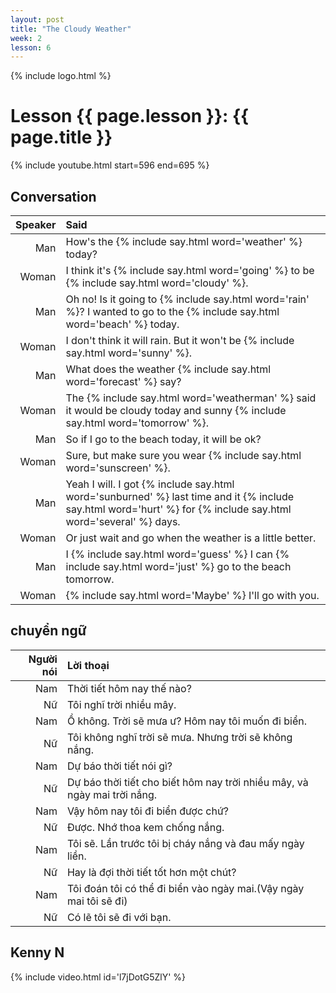 ```yaml
---
layout: post
title: "The Cloudy Weather"
week: 2
lesson: 6
---
```


{% include logo.html %}

# Lesson {{ page.lesson }}: {{ page.title }}

{% include youtube.html start=596 end=695 %}

## Conversation

Speaker | Said
---: | :---
Man | How's the {% include say.html word='weather' %} today?
Woman | I think it's {% include say.html word='going' %} to be {% include say.html word='cloudy' %}.
Man | Oh no! Is it going to {% include say.html word='rain' %}? I wanted to go to the {% include say.html word='beach' %} today.
Woman | I don't think it will rain. But it won't be {% include say.html word='sunny' %}.
Man | What does the weather {% include say.html word='forecast' %} say?
Woman | The {% include say.html word='weatherman' %} said it would be cloudy today and sunny {% include say.html word='tomorrow' %}.
Man | So if I go to the beach today, it will be ok?
Woman | Sure, but make sure you wear {% include say.html word='sunscreen' %}.
Man | Yeah I will. I got {% include say.html word='sunburned' %} last time and it {% include say.html word='hurt' %} for {% include say.html word='several' %} days.
Woman | Or just wait and go when the weather is a little better.
Man | I {% include say.html word='guess' %} I can {% include say.html word='just' %} go to the beach tomorrow.
Woman | {% include say.html word='Maybe' %} I'll go with you.

## chuyển ngữ

Người nói | Lời thoại
---: | :---
Nam | Thời tiết hôm nay thế nào?
Nữ | Tôi nghĩ trời nhiều mây.
Nam | Ồ không. Trời sẽ mưa ư? Hôm nay tôi muốn đi biển.
Nữ | Tôi không nghĩ trời sẽ mưa. Nhưng trời sẽ không nắng.
Nam | Dự báo thời tiết nói gì?
Nữ | Dự báo thời tiết cho biết hôm nay trời nhiều mây, và ngày mai trời nắng.
Nam | Vậy hôm nay tôi đi biển được chứ?
Nữ | Được. Nhớ thoa kem chống nắng.
Nam | Tôi sẽ. Lần trước tôi bị cháy nắng và đau mấy ngày liền.
Nữ | Hay là đợi thời tiết tốt hơn một chút?
Nam | Tôi đoán tôi có thể đi biển vào ngày mai.(Vậy ngày mai tôi sẽ đi)
Nữ | Có lẽ tôi sẽ đi với bạn.

## Kenny N

{% include video.html id='l7jDotG5ZlY' %}

